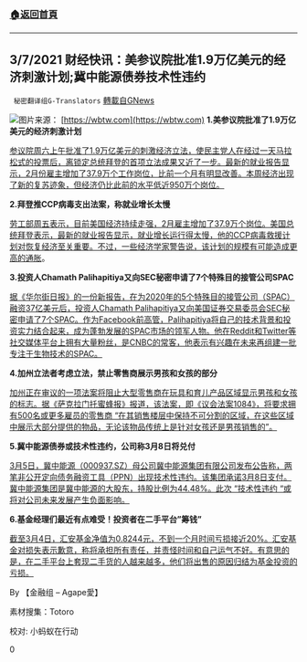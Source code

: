 ###  [:house:返回首頁](https://github.com/ourhimalayas/txt)
---

## 3/7/2021 财经快讯：美参议院批准1.9万亿美元的经济刺激计划;冀中能源债券技术性违约
` 秘密翻译组G-Translators` [轉載自GNews](https://gnews.org/zh-hans/955614/)

![]()![](https://gnews.org/wp-content/uploads/2021/03/2021-03-07_171841.jpg)图片来源： [https://wbtw.com](https://wbtw.com)
**1.美参议院批准了1.9万亿美元的经济刺激计划**

[参议院周六上午批准了1.9万亿美元的刺激经济立法，使民主党人在经过一天马拉松式的投票后，离锁定总统拜登的首项立法成果又近了一步。最新的就业报告显示，2月份雇主增加了37.9万个工作岗位，比前一个月有明显改善。本周经济出现了新的复苏迹象，但经济仍比此前的水平低近950万个岗位。](https://www.businessinsider.com/stimulus-senate-approves-19-trillion-stimulus-package-sends-to-house-2021-3)

**2.拜登推CCP病毒支出法案，称就业增长太慢**

[劳工部周五表示，目前美国经济持续走强，2月雇主增加了37.9万个岗位。美国总统拜登表示，最新的就业报告显示，就业增长运行得太慢，他的CCP病毒救援计划对恢复经济至关重要。不过，一些经济学家警告说，该计划的规模有可能造成更高的通胀](https://www.washingtonexaminer.com/news/biden-job-growth-too-slow-pushes-covid-spending-bill)。

**3.投资人Chamath Palihapitiya又向SEC秘密申请了7个特殊目的接管公司SPAC**

[据《华尔街日报》的一份新报告，在为2020年的5个特殊目的接管公司（SPAC）融资37亿美元后，投资人Chamath Palihapitiya又向美国证券交易委员会SEC秘密申请了7个SPAC。作为Facebook前高管，Palihapitiya将自己的技术背景和投资实力结合起来，成为蓬勃发展的SPAC市场的领军人物。他在Reddit和Twitter等社交媒体平台上拥有大量粉丝，是CNBC的常客，他表示有兴趣在未来再组建一批专注于生物技术的SPAC。](https://www.businessinsider.com/chamath-palihapitiya-reportedly-confidentially-filed-for-7-more-spacs-2021-3)

**4.加州立法者考虑立法，禁止零售商展示男孩和女孩的部分**

[加州正在审议的一项法案将阻止大型零售商在玩具和育儿产品区域显示男孩和女孩的标志。据《萨克拉门托蜜蜂报》报道，该法案，即《议会法案1084》，将要求拥有500名或更多雇员的零售商 “在其销售楼层中保持不可分割的区域，在这些区域中展示大部分提供的物品，无论该物品传统上是针对女孩还是男孩销售的”。](https://www.washingtonexaminer.com/news/california-law-ban-retailers-boys-girls-section)

**5.冀中能源债券或技术性违约，公司称3月8日将兑付**

[3月5日，冀中能源（000937.SZ）母公司冀中能源集团有限公司发布公告称，两笔非公开定向债务融资工具（PPN）出现技术性违约。该集团承诺3月8日支付。冀中能源集团是冀中能源的大股东，持股比例为44.48%。此次 “技术性违约 “或将对公司未来发展产生负面影响。](https://money.163.com/21/0306/16/G4DURHS7002580S6.html)

**6.基金经理们最近有点难受！投资者在二手平台”筹钱”**

[截至3月4日，汇安基金净值为0.8244元，不到一个月时间亏损接近20%。汇安基金对损失表示歉意，称将承担所有责任，并责怪时间和自己运气不好。有意思的是，在二手平台上套现二手货的人越来越多，他们将出售的原因归结为基金投资的亏损。](https://money.163.com/21/0306/10/G4D9IP4I00258152.html)

By 【金融组 – Agape愛】

素材搜集：Totoro

校对: 小蚂蚁在行动

0
